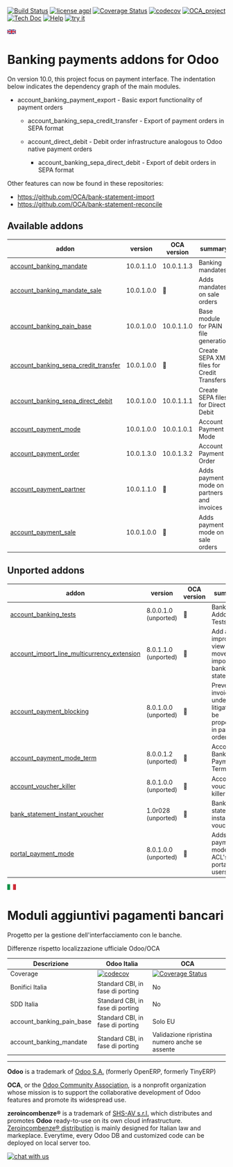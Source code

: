 [![Build Status](https://travis-ci.org/zeroincombenze/bank-payment.svg?branch=10.0)](https://travis-ci.org/zeroincombenze/bank-payment)
[![license agpl](https://img.shields.io/badge/licence-AGPL--3-blue.svg)](http://www.gnu.org/licenses/agpl-3.0.html)
[![Coverage Status](https://coveralls.io/repos/github/zeroincombenze/bank-payment/badge.svg?branch=10.0)](https://coveralls.io/github/zeroincombenze/bank-payment?branch=10.0)
[![codecov](https://codecov.io/gh/zeroincombenze/bank-payment/branch/10.0/graph/badge.svg)](https://codecov.io/gh/zeroincombenze/bank-payment/branch/10.0)
[![OCA_project](http://www.zeroincombenze.it/wp-content/uploads/ci-ct/prd/button-oca-10.svg)](https://github.com/OCA/bank-payment/tree/10.0)
[![Tech Doc](http://www.zeroincombenze.it/wp-content/uploads/ci-ct/prd/button-docs-10.svg)](http://wiki.zeroincombenze.org/en/Odoo/10.0/dev)
[![Help](http://www.zeroincombenze.it/wp-content/uploads/ci-ct/prd/button-help-10.svg)](http://wiki.zeroincombenze.org/en/Odoo/10.0/man/FI)
[![try it](http://www.zeroincombenze.it/wp-content/uploads/ci-ct/prd/button-try-it-10.svg)](http://erp10.zeroincombenze.it)


[![en](https://github.com/zeroincombenze/grymb/blob/master/flags/en_US.png)](https://www.facebook.com/groups/openerp.italia/)

Banking payments addons for Odoo
================================

On version 10.0, this project focus on payment interface. The indentation below 
indicates the dependency graph of the main modules.

- account_banking_payment_export - Basic export functionality of payment orders

    - account_banking_sepa_credit_transfer - Export of payment orders in SEPA format

    - account_direct_debit - Debit order infrastructure analogous to Odoo native payment orders

        - account_banking_sepa_direct_debit - Export of debit orders in SEPA format
        
Other features can now be found in these repositories:

 * https://github.com/OCA/bank-statement-import
 * https://github.com/OCA/bank-statement-reconcile

[//]: # (addons)


Available addons
----------------
addon | version | OCA version | summary
--- | --- | --- | ---
[account_banking_mandate](account_banking_mandate/) | 10.0.1.1.0 | 10.0.1.1.3 | Banking mandates
[account_banking_mandate_sale](account_banking_mandate_sale/) | 10.0.1.0.0 | :repeat: | Adds mandates on sale orders
[account_banking_pain_base](account_banking_pain_base/) | 10.0.1.0.0 | 10.0.1.1.0 | Base module for PAIN file generation
[account_banking_sepa_credit_transfer](account_banking_sepa_credit_transfer/) | 10.0.1.0.0 | :repeat: | Create SEPA XML files for Credit Transfers
[account_banking_sepa_direct_debit](account_banking_sepa_direct_debit/) | 10.0.1.0.0 | 10.0.1.1.1 | Create SEPA files for Direct Debit
[account_payment_mode](account_payment_mode/) | 10.0.1.0.0 | 10.0.1.0.1 | Account Payment Mode
[account_payment_order](account_payment_order/) | 10.0.1.3.0 | 10.0.1.3.2 | Account Payment Order
[account_payment_partner](account_payment_partner/) | 10.0.1.1.0 | :repeat: | Adds payment mode on partners and invoices
[account_payment_sale](account_payment_sale/) | 10.0.1.0.0 | :repeat: | Adds payment mode on sale orders


Unported addons
---------------
addon | version | OCA version | summary
--- | --- | --- | ---
[account_banking_tests](account_banking_tests/) | 8.0.0.1.0 (unported) | :repeat: | Banking Addons - Tests
[account_import_line_multicurrency_extension](account_import_line_multicurrency_extension/) | 8.0.1.1.0 (unported) | :repeat: | Add an improved view for move line import in bank statement
[account_payment_blocking](account_payment_blocking/) | 8.0.1.0.0 (unported) | :repeat: | Prevent invoices under litigation to be proposed in payment orders.
[account_payment_mode_term](account_payment_mode_term/) | 8.0.0.1.2 (unported) | :repeat: | Account Banking - Payments Term Filter
[account_voucher_killer](account_voucher_killer/) | 8.0.1.0.0 (unported) | :repeat: | Accounting voucher killer
[bank_statement_instant_voucher](bank_statement_instant_voucher/) | 1.0r028 (unported) | :repeat: | Bank statement instant voucher
[portal_payment_mode](portal_payment_mode/) | 8.0.1.0.0 (unported) | :repeat: | Adds payment mode ACL's for portal users

[//]: # (end addons)


[![it](https://github.com/zeroincombenze/grymb/blob/master/flags/it_IT.png)](https://www.facebook.com/groups/openerp.italia/)

Moduli aggiuntivi pagamenti bancari
===================================

Progetto per la gestione dell'interfacciamento con le banche.

Differenze rispetto localizzazione ufficiale Odoo/OCA

Descrizione | Odoo Italia | OCA
--- | --- | ---
Coverage |  [![codecov](https://codecov.io/gh/zeroincombenze/bank-payment/branch/10.0/graph/badge.svg)](https://codecov.io/gh/zeroincombenze/bank-payment/branch/7.0) | [![Coverage Status](https://coveralls.io/repos/OCA/bank-payment/badge.svg?branch=7.0)](https://coveralls.io/r/OCA/bank-payment?branch=10.0)
Bonifici Italia | Standard CBI, in fase di porting | No
SDD Italia | Standard CBI, in fase di porting | No
account_banking_pain_base | Standard CBI, in fase di porting | Solo EU
account_banking_mandate | Standard CBI, in fase di porting | Validazione ripristina numero anche se assente

[//]: # (copyright)

----

**Odoo** is a trademark of [Odoo S.A.](https://www.odoo.com/) (formerly OpenERP, formerly TinyERP)

**OCA**, or the [Odoo Community Association](http://odoo-community.org/), is a nonprofit organization whose
mission is to support the collaborative development of Odoo features and
promote its widespread use.

**zeroincombenze®** is a trademark of [SHS-AV s.r.l.](http://www.shs-av.com/)
which distributes and promotes **Odoo** ready-to-use on its own cloud infrastructure.
[Zeroincombenze® distribution](http://wiki.zeroincombenze.org/en/Odoo)
is mainly designed for Italian law and markeplace.
Everytime, every Odoo DB and customized code can be deployed on local server too.

[//]: # (end copyright)

[![chat with us](https://www.shs-av.com/wp-content/chat_with_us.gif)](https://tawk.to/85d4f6e06e68dd4e358797643fe5ee67540e408b)
